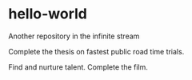 # hello-world
Another repository in the infinite stream

Complete the thesis on fastest public road time trials.

Find and nurture talent.
Complete the film.
